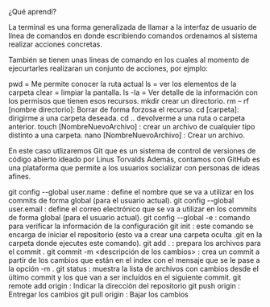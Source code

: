 ¿Qué aprendí?

La terminal es una forma generalizada de llamar a la interfaz de usuario de línea de comandos en donde  escribiendo comandos ordenamos al sistema realizar acciones concretas.

También se tienen unas lineas de comando en los cuales al momento de ejecurtarles realizaran un conjunto de acciones, por ejmplo:

pwd = Me permite conocer la ruta actual 
ls = ver los elementos de la carpeta
clear =  limpiar la pantalla.
ls -la  = Ver detalle de la información con los permisos que tienen esos recursos.
mkdir crear un directorio.
rm – rf [nombre directorio]: Borrar de forma forzosa el recurso.
cd [carpeta]: dirigirme a una carpeta deseada.
cd .. devolverme a una ruta o carpeta anterior.
touch [NombreNuevoArchivo] : crear un archivo de cualquier tipo distinto a una carpeta.
nano [NombreNuevoArchivo] : Crear un archivo.

En este caso utlizaremos Git que es un sistema de control de versiones de código abierto ideado por Linus Torvalds
Además, contamos con GitHub es una plataforma que permite a los usuarios socializar con personas de ideas afines.

git config --global user.name <name> : define el nombre que se 
va a utilizar en los commits de forma global (para el usuario 
actual). git config --global user.email <email> : define el 
correo electrónico que se va a utilizar en los commits de 
forma global (para el usuario actual). git config --global -e 
: comando para verificar la información de la configuración 
git init : este comando se encarga de iniciar el repositorio 
(esto va a crear una carpeta oculta .git en la carpeta donde 
ejecutes este comando). git add . : prepara los archivos para 
el commit . git commit -m <descripción de los cambios> : crea 
un commit a partir de los cambios que están en el index con el 
mensaje que se le pase a la opción -m . git status : muestra 
la lista de archivos con cambios desde el último commit y los 
que van a ser incluídos en el siguiente commit. git remote add 
origin <url repositorio> : Indicar la dirección del 
repositorio git push origin <Raman main> : Entregar los 
cambios git pull origin <Raman main> : Bajar los cambios


